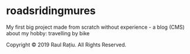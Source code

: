 # roadsridingmures
My first big project made from scratch without experience - a blog (CMS) about my hobby: travelling by bike

Copyright © 2019 Raul Rațiu. All Rights Reserved. 

